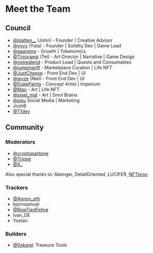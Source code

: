 # Meet the Team

## Council

* [@jpatten\_\_](https://twitter.com/jpatten\_\_) (John) - Founder | Creative Advisor
* [@yyyy](ttps://twitter.com/0xyyyy) (Yuta) - Founder | Solidity Dev | Game Lead
* [@gaarping](https://twitter.com/\_gaarping) - Growth | Tokenomics
* [@Timoraegi](https://twitter.com/Timoraegi) (Tei) - Art Director | Narrative | Game Design
* [@notrealend](https://twitter.com/notrealend) - Product Lead | Quests and Consumables
* [@jumpmanft](https://twitter.com/jumpmanft) - Marketplace Curation | Life NFT
* [@JustCheese](https://twitter.com/jc\_1917) - Front End Dev | UI
* [@wyze](https://twitter.com/wyze) (Neil) - Front End Dev | UI
* [@DukePaints](https://twitter.com/DukePaints) - Concept Artist | Imperium
* [@Mao](https://twitter.com/Mezereth) - Art | Life NFT
* [@pixel\_mat](https://twitter.com/pixel\_mat) - Art | Smol Brains
* [@sisu](https://twitter.com/sisukasgod) Social Media | Marketing
* JoshB
* [@T1dev](https://twitter.com/pr0zy)

## Community

### Moderators

* [@cryptopantone](https://twitter.com/cryptopantone)
* [@Trippe](https://twitter.com/TrippyCoin)
* [@X\_](https://twitter.com/cxf\_0886)

Also special thanks to: Abenger, DetailOriented, LUCIFER, [NFTbroo](https://twitter.com/cryptonftbroo)

### Trackers

* [@Annon\_eth](https://twitter.com/Anonn\_eth)
* bjornsamuel
* [@BowTiedFeline](https://twitter.com/BowTiedFeline)
* Ivan\_DE
* Yostari

### Builders

* [@0xkarel](https://twitter.com/0xkarel): Treasure Tools
